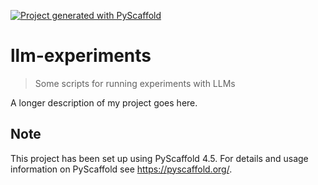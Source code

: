[![Project generated with PyScaffold](https://img.shields.io/badge/-PyScaffold-005CA0?logo=pyscaffold)](https://pyscaffold.org/)

# llm-experiments

> Some scripts for running experiments with LLMs

A longer description of my project goes here.


<!-- pyscaffold-notes -->

## Note

This project has been set up using PyScaffold 4.5. For details and usage
information on PyScaffold see https://pyscaffold.org/.
